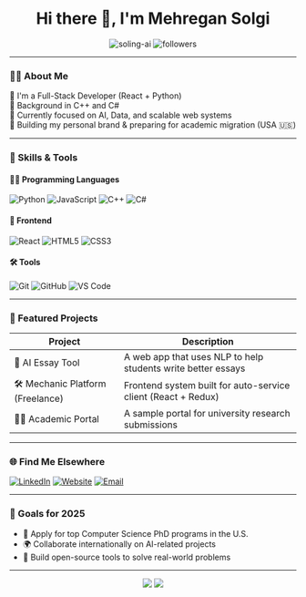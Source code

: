 <h1 align="center">Hi there 👋, I'm Mehregan Solgi</h1>

<p align="center">
  <img src="https://komarev.com/ghpvc/?username=soling-ai&label=Profile%20views&color=0e75b6&style=flat" alt="soling-ai" />
  <img src="https://img.shields.io/github/followers/soling-ai?label=Followers&style=social" alt="followers"/>
</p>

---

### 👨‍💻 About Me

🔹 I'm a Full-Stack Developer (React + Python)  
🔹 Background in C++ and C#  
🔹 Currently focused on AI, Data, and scalable web systems  
🔹 Building my personal brand & preparing for academic migration (USA 🇺🇸)

---

### 🚀 Skills & Tools

#### 👨‍💻 Programming Languages
![Python](https://img.shields.io/badge/-Python-3776AB?style=flat&logo=python&logoColor=white)
![JavaScript](https://img.shields.io/badge/-JavaScript-F7DF1E?style=flat&logo=javascript&logoColor=black)
![C++](https://img.shields.io/badge/-C++-00599C?style=flat&logo=cplusplus&logoColor=white)
![C#](https://img.shields.io/badge/-C%23-239120?style=flat&logo=csharp&logoColor=white)

#### 🧩 Frontend
![React](https://img.shields.io/badge/-React-20232A?style=flat&logo=react)
![HTML5](https://img.shields.io/badge/-HTML5-E34F26?style=flat&logo=html5&logoColor=white)
![CSS3](https://img.shields.io/badge/-CSS3-1572B6?style=flat&logo=css3)

#### 🛠 Tools
![Git](https://img.shields.io/badge/-Git-F05032?style=flat&logo=git&logoColor=white)
![GitHub](https://img.shields.io/badge/-GitHub-181717?style=flat&logo=github)
![VS Code](https://img.shields.io/badge/-VSCode-007ACC?style=flat&logo=visual-studio-code)

---

### 📂 Featured Projects

| Project | Description |
|--------|-------------|
| 🧠 AI Essay Tool | A web app that uses NLP to help students write better essays |
| 🛠 Mechanic Platform (Freelance) | Frontend system built for auto-service client (React + Redux) |
| 🧑‍🎓 Academic Portal | A sample portal for university research submissions |

---

### 🌐 Find Me Elsewhere

[![LinkedIn](https://img.shields.io/badge/-LinkedIn-blue?style=flat&logo=linkedin&logoColor=white)](https://www.linkedin.com/in/mehregan-solgi-90a735285/)
[![Website](https://img.shields.io/badge/-Portfolio-000?style=flat&logo=google-chrome&logoColor=white)](https://www.shekardownload.ir/)
[![Email](https://img.shields.io/badge/-Email-EA4335?style=flat&logo=gmail&logoColor=white)](mailto:mahdi.slg9317@gmail.com)

---

### 🎯 Goals for 2025

- 🧳 Apply for top Computer Science PhD programs in the U.S.
- 🌍 Collaborate internationally on AI-related projects
- 🚀 Build open-source tools to solve real-world problems

---

<p align="center">
  <img src="https://github-readme-stats.vercel.app/api?username=soling-ai&show_icons=true&theme=dark" />
  <img src="https://github-readme-streak-stats.herokuapp.com/?user=soling-ai&theme=dark" />
</p>
